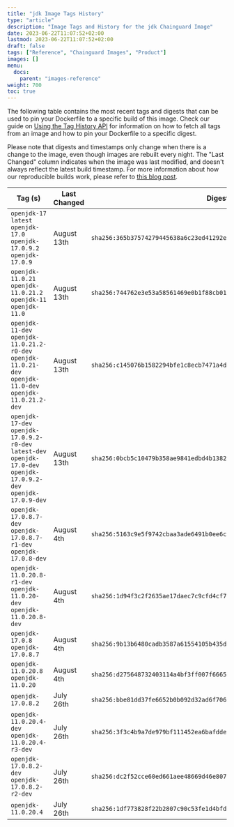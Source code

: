 ```yaml
---
title: "jdk Image Tags History"
type: "article"
description: "Image Tags and History for the jdk Chainguard Image"
date: 2023-06-22T11:07:52+02:00
lastmod: 2023-06-22T11:07:52+02:00
draft: false
tags: ["Reference", "Chainguard Images", "Product"]
images: []
menu:
  docs:
    parent: "images-reference"
weight: 700
toc: true
---
```


The following table contains the most recent tags and digests that can be used to pin your Dockerfile to a specific build of this image. Check our guide on [Using the Tag History API](/chainguard/chainguard-images/using-the-tag-history-api/) for information on how to fetch all tags from an image and how to pin your Dockerfile to a specific digest.

Please note that digests and timestamps only change when there is a change to the image, even though images are rebuilt every night. The "Last Changed" column indicates when the image was last modified, and doesn't always reflect the latest build timestamp. For more information about how our reproducible builds work, please refer to [this blog post](https://www.chainguard.dev/unchained/reproducing-chainguards-reproducible-image-builds).

| Tag (s)                                                                                                                 | Last Changed | Digest                                                                    |
|-------------------------------------------------------------------------------------------------------------------------|--------------|---------------------------------------------------------------------------|
|  `openjdk-17` `latest` `openjdk-17.0` `openjdk-17.0.9.2` `openjdk-17.0.9`                                               | August 13th  | `sha256:365b37574279445638a6c23ed41292e822818eef6aa95102fd730c18374d05ce` |
|  `openjdk-11.0.21` `openjdk-11.0.21.2` `openjdk-11` `openjdk-11.0`                                                      | August 13th  | `sha256:744762e3e53a58561469e0b1f88cb012831c4d73cbce85ff66fbebd47c02887c` |
|  `openjdk-11-dev` `openjdk-11.0.21.2-r0-dev` `openjdk-11.0.21-dev` `openjdk-11.0-dev` `openjdk-11.0.21.2-dev`           | August 13th  | `sha256:c145076b1582294bfe1c8ecb7471a4dd567364666bd6a7cff951c9b8d70b8174` |
|  `openjdk-17-dev` `openjdk-17.0.9.2-r0-dev` `latest-dev` `openjdk-17.0-dev` `openjdk-17.0.9.2-dev` `openjdk-17.0.9-dev` | August 13th  | `sha256:0bcb5c10479b358ae9841edbd4b13827398f6bac8883f28799cc6fab55385c09` |
|  `openjdk-17.0.8.7-dev` `openjdk-17.0.8.7-r1-dev` `openjdk-17.0.8-dev`                                                  | August 4th   | `sha256:5163c9e5f9742cbaa3ade6491b0ee6c75d9b44edd0e6142a056d88f7fa6ebbf9` |
|  `openjdk-11.0.20.8-r1-dev` `openjdk-11.0.20-dev` `openjdk-11.0.20.8-dev`                                               | August 4th   | `sha256:1d94f3c2f2635ae17daec7c9cfd4cf760a70fba0c6f3672bff4c8c09bb7f99f5` |
|  `openjdk-17.0.8` `openjdk-17.0.8.7`                                                                                    | August 4th   | `sha256:9b13b6480cadb3587a61554105b435d5fd2d841f738422032acb3aeebeebfd94` |
|  `openjdk-11.0.20.8` `openjdk-11.0.20`                                                                                  | August 4th   | `sha256:d275648732403114a4bf3ff007f6665ebf9433dd5495373cfab22f4fa9f3f38d` |
|  `openjdk-17.0.8.2`                                                                                                     | July 26th    | `sha256:bbe81dd37fe6652b0b092d32ad6f70630120e070a62ac24dbd1adba56cb2c22c` |
|  `openjdk-11.0.20.4-dev` `openjdk-11.0.20.4-r3-dev`                                                                     | July 26th    | `sha256:3f3c4b9a7de979bf111452ea6bafdde480249f642bd03550f20a0101650d4125` |
|  `openjdk-17.0.8.2-dev` `openjdk-17.0.8.2-r2-dev`                                                                       | July 26th    | `sha256:dc2f52cce60ed661aee48669d46e807dbccb2eec4151cb9d49870075f0cc613d` |
|  `openjdk-11.0.20.4`                                                                                                    | July 26th    | `sha256:1df773828f22b2807c90c53fe1d4bfd9688adfeead053f0c0d9b74ca62f4d1f1` |
